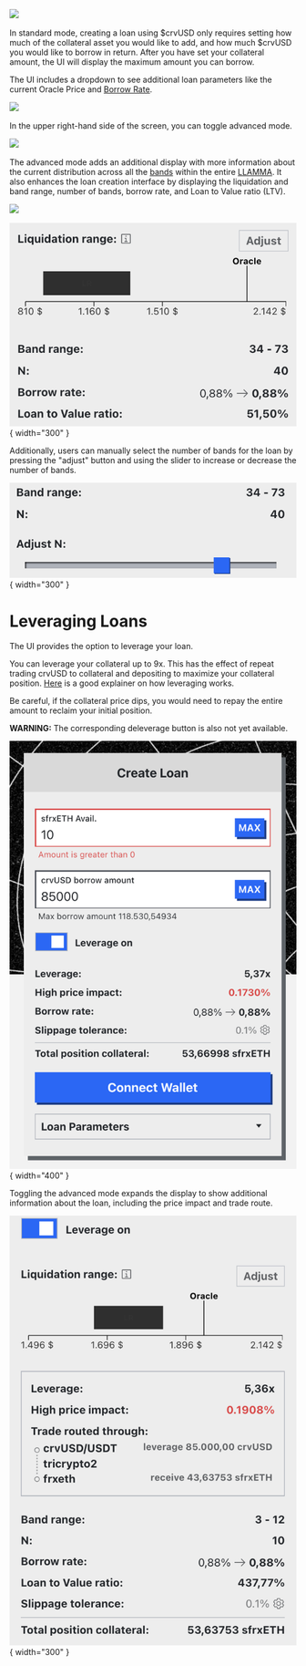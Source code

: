 ![](https://2254922201-files.gitbook.io/~/files/v0/b/gitbook-x-prod.appspot.com/o/spaces%2F-MFA0rQI3SzfbVFgp3Ic%2Fuploads%2F92aEeJyIJqTiMrRYpYxc%2Fimage.png?alt=media&token=95ca2242-0146-4ec0-a364-62c09e38e287)

In standard mode, creating a loan using $crvUSD only requires setting how much of the collateral asset you would like to add, and how much $crvUSD you would like to borrow in return. After you have set your collateral amount, the UI will display the maximum amount you can borrow.

The UI includes a dropdown to see additional loan parameters like the current Oracle Price and [Borrow Rate](/crvusd/understanding-tokenomics#borrow-rate).

![](https://2254922201-files.gitbook.io/~/files/v0/b/gitbook-x-prod.appspot.com/o/spaces%2F-MFA0rQI3SzfbVFgp3Ic%2Fuploads%2Fhc9iZdLA4vikZBvObwgU%2Fimage.png?alt=media&token=39723fbe-a561-4952-8983-5fc5b6a28d26)

In the upper right-hand side of the screen, you can toggle advanced mode.

![](https://2254922201-files.gitbook.io/~/files/v0/b/gitbook-x-prod.appspot.com/o/spaces%2F-MFA0rQI3SzfbVFgp3Ic%2Fuploads%2FKv92ZQVe7nWuQQbr6oza%2Fimage.png?alt=media&token=8b1550a9-2faa-4763-982f-00a773248238)

The advanced mode adds an additional display with more information about the current distribution across all the [bands](/crvusd/understanding-tokenomics#bands) within the entire [LLAMMA](/crvusd/understanding-tokenomics#llamma). It also enhances the loan creation interface by displaying the liquidation and band range, number of bands, borrow rate, and Loan to Value ratio (LTV). 

![](https://2254922201-files.gitbook.io/~/files/v0/b/gitbook-x-prod.appspot.com/o/spaces%2F-MFA0rQI3SzfbVFgp3Ic%2Fuploads%2FmObrDXrcyr7QjDrFh5XB%2Fimage.png?alt=media&token=07b999f2-776b-4872-a7a7-9582f9cae12e)

![](../images/crvusd_advanced_loan.png){ width="300" }

Additionally, users can manually select the number of bands for the loan by pressing the "adjust" button and using the slider to increase or decrease the number of bands.

![](../images/crvusd_slider.png){ width="300" }



# **Leveraging Loans**
The UI provides the option to leverage your loan.

You can leverage your collateral up to 9x. This has the effect of repeat trading crvUSD to collateral and depositing to maximize your collateral position. [Here](https://curve.substack.com/p/august-15-2023-all-or-nothing) is a good explainer on how leveraging works.

Be careful, if the collateral price dips, you would need to repay the entire amount to reclaim your initial position.  

**WARNING:** The corresponding deleverage button is also not yet available.

![](../images/crvusd-leverage.png){ width="400" }

Toggling the advanced mode expands the display to show additional information about the loan, including the price impact and trade route.

![](../images/crvusd-advanced.png){ width="300" }


